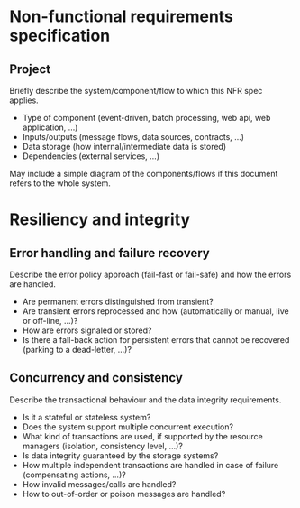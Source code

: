 # Non-functional requirements specification

## Project
Briefly describe the system/component/flow to which this NFR spec applies.
* Type of component (event-driven, batch processing, web api, web application, …)
* Inputs/outputs (message flows, data sources, contracts, ...)
* Data storage (how internal/intermediate data is stored)
* Dependencies (external services, …)

May include a simple diagram of the components/flows if this document refers to the whole system.

# Resiliency and integrity
## Error handling and failure recovery
Describe the error policy approach (fail-fast or fail-safe) and how the errors are handled.
* Are permanent errors distinguished from transient?
* Are transient errors reprocessed and how (automatically or manual, live or off-line, …)?
* How are errors signaled or stored?
* Is there a fall-back action for persistent errors that cannot be recovered (parking to a dead-letter, ...)?

## Concurrency and consistency
Describe the transactional behaviour and the data integrity requirements.
* Is it a stateful or stateless system?
* Does the system support multiple concurrent execution?
* What kind of transactions are used, if supported by the resource managers (isolation, consistency level, …)?
* Is data integrity guaranteed by the storage systems?
* How multiple independent transactions are handled in case of failure (compensating actions, ...)?
* How invalid messages/calls are handled?
* How to out-of-order or poison messages are handled?

